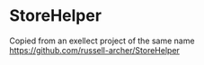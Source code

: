 #  StoreHelper

Copied from an exellect project of the same name https://github.com/russell-archer/StoreHelper

